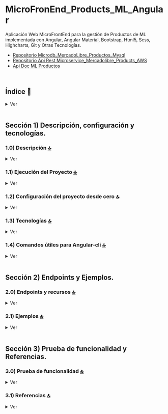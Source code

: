 # MicroFronEnd_Products_ML_Angular
Aplicación Web MicroFrontEnd para la gestión de Productos de ML implementada con Angular, Angular Material, Bootstrap, Html5, Scss, Highcharts, Git y Otras Tecnologías.
* [Repositorio Microdb_MercadoLibre_Productos_Mysql](https://github.com/andresWeitzel/Microdb_MercadoLibre_Productos_Mysql)
* [Repositorio Api Rest Microservice_Mercadolibre_Products_AWS](https://github.com/andresWeitzel/Microservice_Mercadolibre_Products_AWS)
* [Api Doc ML Productos](https://developers.mercadolibre.com.ar/es_ar/publica-productos)



<br>

## Índice 📜

<details>
 <summary> Ver </summary>
 
 <br>
 
### Sección 1) Descripción, configuración y tecnologías.

 - [1.0) Descripción del Proyecto.](#10-descripción-)
 - [1.1) Ejecución del Proyecto.](#11-ejecución-del-proyecto-)
 - [1.2) Configuración del proyecto desde cero](#12-configuración-del-proyecto-desde-cero-)
 - [1.3) Tecnologías.](#13-tecnologías-)
 - [1.4) Comandos útiles para Angular-cli.](#14-comandos-útiles-para-angular-cli)

### Sección 2) Endpoints y Ejemplos 
 
 - [2.0) EndPoints y recursos.](#20-endpoints-y-recursos-)
 - [2.1) Ejemplos.](#21-ejemplos-)
 
### Sección 3) Prueba de funcionalidad y Referencias
 
 - [3.0) Prueba de funcionalidad.](#30-prueba-de-funcionalidad-)
 - [3.1) Referencias.](#31-referencias-)
	 

<br>

</details>



<br>

## Sección 1) Descripción, configuración y tecnologías. 


### 1.0) Descripción [🔝](#índice-) 

<details>
  <summary>Ver</summary>

 <br>

### 1.0.0) Descripción General


 ### 1.0.1) Descripción Arquitectura y Funcionamiento
 

<br>

</details>


### 1.1) Ejecución del Proyecto [🔝](#índice-)

<details>
  <summary>Ver</summary>
<br>
 
* Instalamos la última versión LTS de [Nodejs(v18)](https://nodejs.org/en/download)
* Instalamos la cli de angular de forma global si es que no está aún instalado.
```git
npm install -g @angular/cli
```
* Una vez creado un entorno de trabajo a través de algún ide, clonamos el proyecto
```git
git clone https://github.com/andresWeitzel/MicroFrontEnd_Products_ML_Angular
```
* Nos posicionamos sobre el proyecto
```git
cd 'nombreProyectoSinComillas'
```
* Instalamos todas las dependencias necesarias
```git
npm i
```
* Ejecutar la base de datos
* Ejecutar la api rest
* Ejecutar el proyecto
```git
ng serve 
```
* La app se deploya en http://localhost:4200/
<br>

</details>


### 1.2) Configuración del proyecto desde cero [🔝](#índice-)

<details>
  <summary>Ver</summary>
 
 <br>
 
  
* Creamos un entorno de trabajo a través de algún ide, luego de crear una carpeta nos posicionamos sobre la misma o la abrimos con vsc
```git
cd 'projectName'
```
* Instalamos la última versión LTS de [Nodejs(v18)](https://nodejs.org/en/download)
* Instalamos la cli de angular de forma global.
```git
npm install -g @angular/cli
```
* Creamos la app (nos apareceran unas opciones de config, aceptamos crear routing y para estilos elegimos scss)
```git
ng new 'nombreProyectoSinComillas'
```
* Usaremos [git](https://www.hostinger.com.ar/tutoriales/instalar-git-en-distintos-sistemas-operativos) como control de versiones. Nos posicionamos en la app e inicializamos git
```git
git init
```
* Creamos el repositorio en github (sin readme) y agregamos la url del repositorio creado (ej: la siguiente)
```git
git remote add origin https://github.com/andresWeitzel/MicroFrontEnd_Products_ML_Angula
```
* Traemos los cambios del remoto, agregamos los nuevos cambios en local, commitiamos y los subimos al repo.
```git
git pull origin master
git add *
git commit -m "Create Angular app"
git push origin
```
* Ejecutamos la app inicial
```git
ng serve
```
* Ya tenemos una app funcional con una estructura inicial definida por Angular. La aplicación queda deployada en http://localhost:4200/
* `Aclaración` : El resto de las modificaciones aplicadas sobre la plantilla inicial, no se describen por temas de simplificación de doc. Para más info consultar el tutorial de [Creación Angular App](https://docs.angular.lat/tutorial/toh-pt0) para el uso de componentes, rutas, etc.


<br>

</details>




### 1.3) Tecnologías [🔝](#índice-)

<details>
  <summary>Ver</summary>


 <br>
	
</br>


| **Plugin** | 
| -------------  |
| |


</br>

| **Extensión** |              
| -------------  | 
| Prettier - Code formatter |

<br>

</details>



### 1.4) Comandos útiles para Angular-cli [🔝](#índice-)

<details>
  <summary>Ver</summary>
<br>

* Creación de módulos con routing (páginas) 
```git
ng g m pages/products/products-list --module app --route products-list
```
* Creación de componentes con modulo
```git
ng g c components/navbar --module app
ng g m components/navbar --module app
```


<br>

</details>


<br>

## Sección 2) Endpoints y Ejemplos. 


### 2.0) Endpoints y recursos [🔝](#índice-) 

<details>
  <summary>Ver</summary>

<br>

</details>




### 2.1) Ejemplos [🔝](#índice-) 

<details>
  <summary>Ver</summary>
<br>


<br>

</details>



<br>


## Sección 3) Prueba de funcionalidad y Referencias. 


### 3.0) Prueba de funcionalidad [🔝](#índice-) 

<details>
  <summary>Ver</summary>

<br>

<br>

</details>


### 3.1) Referencias [🔝](#índice-)

<details>
  <summary>Ver</summary>
 
 <br>

#### Documentación

#### Herramientas 
* [Fondos de pantallas unsplash](https://unsplash.com/it)



<br>

</details>


